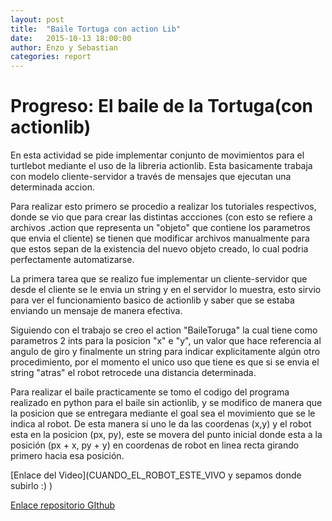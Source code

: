 ```yaml
---
layout: post
title:  "Baile Tortuga con action Lib"
date:   2015-10-13 18:00:00
author: Enzo y Sebastian
categories: report
---
```


# Progreso: El baile de la Tortuga(con actionlib)

  En esta actividad se pide implementar conjunto de movimientos para el turtlebot mediante el uso de la libreria actionlib. Esta basicamente trabaja con modelo cliente-servidor a través de mensajes que ejecutan una determinada accion.

  Para realizar esto primero se procedio a realizar los tutoriales respectivos, donde se vio que para crear las distintas  accciones (con esto se refiere a archivos .action que representa un "objeto" que contiene los parametros que envia el cliente) se tienen que modificar archivos manualmente para que estos sepan de la existencia del nuevo objeto creado, lo cual podria perfectamente  automatizarse.

  La primera tarea que se realizo fue implementar un cliente-servidor que desde el cliente se le envia un string y en el servidor lo muestra, esto sirvio para ver el funcionamiento basico de actionlib y saber que se estaba enviando un mensaje de manera efectiva.

  Siguiendo con el trabajo se creo el action "BaileToruga" la cual tiene como parametros 2 ints para la posicion "x" e "y", un valor que hace referencia al angulo de giro y finalmente un string para indicar explicitamente algún otro procedimiento, por el momento el unico uso que tiene es que si se envia el string "atras" el robot retrocede una distancia determinada.

  Para realizar el baile practicamente se tomo el codigo del programa realizado en python para el baile sin actionlib, y se modifico de manera que la posicion que se entregara mediante el goal sea el movimiento que se le indica al robot. De esta manera si uno le da las coordenas (x,y) y el robot esta en la posicion (px, py), este se movera del punto inicial donde esta a la posición (px + x, py + y) en coordenas de robot en linea recta girando primero hacia esa posición.

[Enlace del Video](CUANDO_EL_ROBOT_ESTE_VIVO y sepamos donde subirlo :) )

[Enlace repositorio GIthub](https://github.com/NuenoB/BailaTorugaActionlib)

